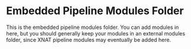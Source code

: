 Embedded Pipeline Modules Folder
================================

This is the embedded pipeline modules folder. You can add modules in here, but you should generally keep your modules in
an external modules folder, since XNAT pipeline modules may eventually be added here.

